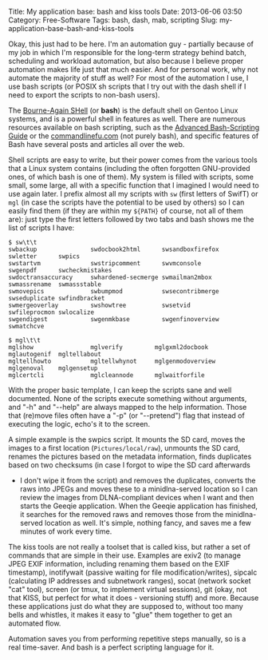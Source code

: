 Title: My application base: bash and kiss tools
Date: 2013-06-06 03:50
Category: Free-Software
Tags: bash, dash, mab, scripting
Slug: my-application-base-bash-and-kiss-tools

Okay, this just had to be here. I'm an automation guy - partially
because of my job in which I'm responsible for the long-term strategy
behind batch, scheduling and workload automation, but also because I
believe proper automation makes life just that much easier. And for
personal work, why not automate the majority of stuff as well? For most
of the automation I use, I use bash scripts (or POSIX sh scripts that I
try out with the dash shell if I need to export the scripts to non-bash
users).

The [Bourne-Again
SHell](http://tiswww.case.edu/php/chet/bash/bashtop.html) (or **bash**)
is the default shell on Gentoo Linux systems, and is a powerful shell in
features as well. There are numerous resources available on bash
scripting, such as the [Advanced Bash-Scripting
Guide](http://tldp.org/LDP/abs/html/) or the
[commandlinefu.com](http://www.commandlinefu.com/commands/browse) (not
purely bash), and specific features of Bash have several posts and
articles all over the web.

Shell scripts are easy to write, but their power comes from the various
tools that a Linux system contains (including the often forgotten
GNU-provided ones, of which bash is one of them). My system is filled
with scripts, some small, some large, all with a specific function that
I imagined I would need to use again later. I prefix almost all my
scripts with `sw` (first letters of SwifT) or `mgl` (in case the scripts
have the potential to be used by others) so I can easily find them (if
they are within my `${PATH}` of course, not all of them are): just type
the first letters followed by two tabs and bash shows me the list of
scripts I have:

    $ sw\t\t
    swbackup               swdocbook2html      swsandboxfirefox    swletter      swpics
    swstartvm              swstripcomment      swvmconsole         swgenpdf      swcheckmistakes
    swdoctransaccuracy     swhardened-secmerge swmailman2mbox      swmassrename  swmassstable
    swmovepics             swbumpmod           swsecontribmerge    swseduplicate swfindbracket
    swmergeoverlay         swshowtree          swsetvid            swfileprocmon swlocalize
    swgendigest            swgenmkbase         swgenfinoverview    swmatchcve

    $ mgl\t\t
    mglshow                mglverify         mglgxml2docbook       mglautogenif  mgltellabout
    mgltellhowto           mgltellwhynot     mglgenmodoverview     mglgenoval    mglgensetup
    mglcertcli             mglcleannode      mglwaitforfile

With the proper basic template, I can keep the scripts sane and well
documented. None of the scripts execute something without arguments, and
"-h" and "--help" are always mapped to the help information. Those that
(re)move files often have a "-p" (or "--pretend") flag that instead of
executing the logic, echo's it to the screen.

A simple example is the swpics script. It mounts the SD card, moves the
images to a first location (`Pictures/local/raw`), unmounts the SD card,
renames the pictures based on the metadata information, finds duplicates
based on two checksums (in case I forgot to wipe the SD card afterwards
- I don't wipe it from the script) and removes the duplicates, converts
the raws into JPEGs and moves these to a minidlna-served location so I
can review the images from DLNA-compliant devices when I want and then
starts the Geeqie application. When the Geeqie application has finished,
it searches for the removed raws and removes those from the
minidlna-served location as well. It's simple, nothing fancy, and saves
me a few minutes of work every time.

The kiss tools are not really a toolset that is called kiss, but rather
a set of commands that are simple in their use. Examples are exiv2 (to
manage JPEG EXIF information, including renaming them based on the EXIF
timestamp), inotifywait (passive waiting for file modification/writes),
sipcalc (calculating IP addresses and subnetwork ranges), socat (network
socket "cat" tool), screen (or tmux, to implement virtual sessions), git
(okay, not that KISS, but perfect for what it does - versioning stuff)
and more. Because these applications just do what they are supposed to,
without too many bells and whistles, it makes it easy to "glue" them
together to get an automated flow.

Automation saves you from performing repetitive steps manually, so is a
real time-saver. And bash is a perfect scripting language for it.
